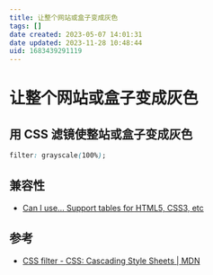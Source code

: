 ```yaml
---
title: 让整个网站或盒子变成灰色
tags: []
date created: 2023-05-07 14:01:31
date updated: 2023-11-28 10:48:44
uid: 1683439291119
---
```


# 让整个网站或盒子变成灰色

## 用 CSS 滤镜使整站或盒子变成灰色

```css
filter: grayscale(100%);
```

## 兼容性

- [Can I use... Support tables for HTML5, CSS3, etc](https://caniuse.com/?search=filter)

## 参考

- [CSS filter - CSS: Cascading Style Sheets | MDN](https://developer.mozilla.org/en-US/docs/Web/CSS/filter)
